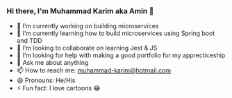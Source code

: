 ### Hi there, I'm Muhammad Karim aka Amin 👋

- 🔭 I’m currently working on building microservices
- 🌱 I’m currently learning how to build microservices using Spring boot and TDD
- 👯 I’m looking to collaborate on learning Jest & JS
- 🤔 I’m looking for help with making a good portfolio for my apprecticeship
- 💬 Ask me about anything
- 📫 How to reach me: muhammad-karim@hotmail.com
- 😄 Pronouns: He/His
- ⚡ Fun fact: I love cartoons 😂

